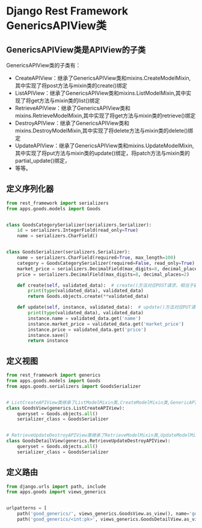 # Django Rest Framework GenericsAPIView类

## GenericsAPIView类是APIView的子类
GenericsAPIView类的子类有：
 * CreateAPIView：继承了GenericsAPIView类和mixins.CreateModelMixin,其中实现了将post方法与mixin类的create()绑定
 * ListAPIView：继承了GenericsAPIView类和mixins.ListModelMixin,其中实现了将get方法与mixin类的list()绑定
 * RetrieveAPIView：继承了GenericsAPIView类和mixins.RetrieveModelMixin,其中实现了将get方法与mixin类的retrieve()绑定
 * DestroyAPIView：继承了GenericsAPIView类和mixins.DestroyModelMixin,其中实现了将delete方法与mixin类的delete()绑定
 * UpdateAPIView：继承了GenericsAPIView类和mixins.UpdateModelMixin,其中实现了将put方法与mixin类的update()绑定，将patch方法与mixin类的partial_update()绑定， 
 * 等等。

## 定义序列化器

```python
from rest_framework import serializers
from apps.goods.models import Goods


class GoodsCategorySerializer(serializers.Serializer):
    id = serializers.IntegerField(read_only=True)
    name = serializers.CharField()


class GoodsSerializer(serializers.Serializer):
    name = serializers.CharField(required=True, max_length=100)
    category = GoodsCategorySerializer(required=False, read_only=True)  # 序列化嵌套
    market_price = serializers.DecimalField(max_digits=8, decimal_places=2)
    price = serializers.DecimalField(max_digits=8, decimal_places=2)

    def create(self, validated_data):  # create()方法对应POST请求，相当于新增数据。前端提交的数据全部存储在字典validated_data中
        print(type(validated_data), validated_data)
        return Goods.objects.create(**validated_data)

    def update(self, instance, validated_data):  # update()方法对应PUT请求，相当于修改数据，instance代表当前修改的实例对象
        print(type(validated_data), validated_data)
        instance.name = validated_data.get('name')
        instance.market_price = validated_data.get('market_price')
        instance.price = validated_data.get('price')
        instance.save()
        return instance
```

## 定义视图

```python
from rest_framework import generics
from apps.goods.models import Goods
from apps.goods.serializers import GoodsSerializer


# ListCreateAPIView类继承了ListModelMixin类,CreateModelMixin类,GenericAPIView类，并实现了get方法和post方法
class GoodsView(generics.ListCreateAPIView):
    queryset = Goods.objects.all()
    serializer_class = GoodsSerializer


# RetrieveUpdateDestroyAPIView类继承了RetrieveModelMixin类,UpdateModelMixin类,DestroyModelMixin,GenericAPIView类，并实现了get方法、put方法和delete方法
class GoodsDetailView(generics.RetrieveUpdateDestroyAPIView):
    queryset = Goods.objects.all()
    serializer_class = GoodsSerializer
```


## 定义路由
```python
from django.urls import path, include
from apps.goods import views_generics


urlpatterns = [
    path('good_generics/', views_generics.GoodsView.as_view(), name='good_generics'),
    path('good_generics/<int:pk>', views_generics.GoodsDetailView.as_view(), name='good_generics_detail'),
```
